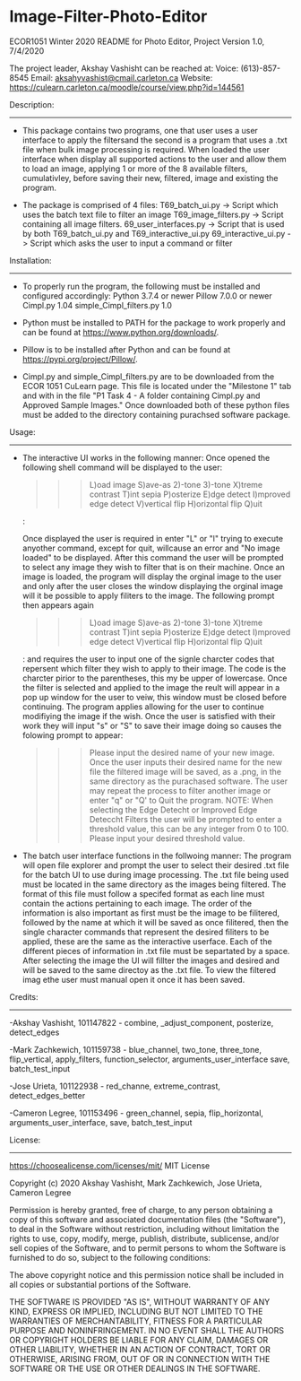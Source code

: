 # Image-Filter-Photo-Editor

ECOR1051 Winter 2020 README for Photo Editor, Project Version 1.0, 7/4/2020

The project leader, Akshay Vashisht can be reached at:
Voice: (613)-857-8545
Email: aksahyvashist@cmail.carleton.ca
Website: https://culearn.carleton.ca/moodle/course/view.php?id=144561

Description:
____________

- This package contains two programs, one that user uses a user interface to apply the filtersand the second is a program that 
uses a .txt file when bulk image processing is required. When loaded the user interface when display all supported actions to the user
and allow them to load an image, applying 1 or more of the 8 available filters, cumulativley, before saving their new, filtered, image and existing 
the program.


- The package is comprised of 4 files:
	T69_batch_ui.py        ->        Script which uses the batch text file to filter an image
	T69_image_filters.py   ->        Script containing all image filters.
	69_user_interfaces.py  ->        Script that is used by both T69_batch_ui.py and T69_interactive_ui.py
	69_interactive_ui.py   ->        Script which asks the user to input a command or filter


Installation:
_____________

- To properly run the program, the following must be installed and configured accordingly:
	Python 3.7.4 or newer
	Pillow 7.0.0 or newer
	Cimpl.py 1.04
	simple_Cimpl_filters.py 1.0

- Python must be installed to PATH for the package to work properly and can be found at https://www.python.org/downloads/.

- Pillow is to be installed after Python and can be found at https://pypi.org/project/Pillow/.

- Cimpl.py and simple_Cimpl_filters.py are to be downloaded from the ECOR 1051 CuLearn page. This file is located under the "Milestone 1" tab 
and with in the file "P1 Task 4 - A folder containing Cimpl.py and Approved Sample Images." Once downloaded both of these python files must 
be added to the directory containing purachsed software package.


Usage:
______

- The interactive UI works in the following manner:
 	Once opened the following shell command will be displayed to the user: 
 	>>> L)oad image  S)ave-as 
	2)-tone 3)-tone X)treme contrast T)int sepia P)osterize 
	E)dge detect I)mproved edge detect V)vertical flip H)orizontal flip 
	Q)uit

	:

	Once displayed the user is required in enter "L" or "l" trying to execute anyother command, except for quit, willcause an error and 
	"No image loaded" to be displayed. After this command the user will be prompted to select any image they wish to filter that is on 
	their machine. Once an image is loaded, the program will  display the orginal image to the user and only after the user closes the 
	window displaying the orginal image will it be possible to apply filiters to the image. The following prompt then appears again
 	>>>L)oad image  S)ave-as 
	2)-tone 3)-tone X)treme contrast T)int sepia P)osterize 
	E)dge detect I)mproved edge detect V)vertical flip H)orizontal flip 
	Q)uit
	
	:
	and requires the user to input one of the signle charcter codes that repersent which filter they wish to apply to their image. The 
	code is the charcter pirior to the parentheses, this my be upper of lowercase. Once the filter is selected and applied to the image
	the reult will appear in a pop up window for the user to veiw, this window must be closed before continuing. The program applies
	allowing for the user to continue modifiying the image if the wish. Once the user is satisfied with their work they will input "s" or "S" to
	save their image doing so causes the folowing prompt to appear:
	>>>Please input the desired name of your new image.
	Once the user inputs their desired name for the new file the filtered image will be saved, as a .png, in the same directory as the 
	purachased software. The user may repeat the process to filter another image or enter "q" or "Q' to Quit the program.
	NOTE: When selecting the Edge Detecht or Improved Edge Deteccht Filters the user will be prompted to enter a threshold value,
	this can be any integer from 0 to 100. 
	>>>Please input your desired threshold value.

- The batch user interface functions in the follwoing manner:
	The program will open file explorer and prompt the user to select their desired .txt file for the batch UI to use during image processing. The 
	.txt file being used must be located in the same directory as the images being filtered. The format of this file must follow a specifed format
	as each line must contain the actions pertaining to each image. The order of the information is also important as first must be the image to be
	filitered, followed by the name at which it will be saved as once filitered, then the single character commands that represent the desired 
	filiters to be applied, these are the same as the interactive userface. Each of the different pieces of information in .txt file must be 
	separtated by a space. After selecting the image the UI will fillter the images and desired and will be saved to the same directoy as the .txt file.
	To view the filtered imag ethe user must manual open it once it has been saved.


Credits:
________

-Akshay Vashisht, 101147822 - combine, _adjust_component, posterize, detect_edges

-Mark Zachkewich, 101159738 - blue_channel, two_tone, three_tone, flip_vertical, apply_filters, function_selector, arguments_user_interface
save, batch_test_input

-Jose Urieta, 101122938 - red_channe, extreme_contrast, detect_edges_better

-Cameron Legree, 101153496 - green_channel, sepia, flip_horizontal, arguments_user_interface, save, batch_test_input



License: 
________

https://choosealicense.com/licenses/mit/
MIT License

Copyright (c) 2020 Akshay Vashisht, Mark Zachkewich, Jose Urieta, Cameron Legree

Permission is hereby granted, free of charge, to any person obtaining a copy
of this software and associated documentation files (the "Software"), to deal
in the Software without restriction, including without limitation the rights
to use, copy, modify, merge, publish, distribute, sublicense, and/or sell
copies of the Software, and to permit persons to whom the Software is
furnished to do so, subject to the following conditions:

The above copyright notice and this permission notice shall be included in all
copies or substantial portions of the Software.

THE SOFTWARE IS PROVIDED "AS IS", WITHOUT WARRANTY OF ANY KIND, EXPRESS OR
IMPLIED, INCLUDING BUT NOT LIMITED TO THE WARRANTIES OF MERCHANTABILITY,
FITNESS FOR A PARTICULAR PURPOSE AND NONINFRINGEMENT. IN NO EVENT SHALL THE
AUTHORS OR COPYRIGHT HOLDERS BE LIABLE FOR ANY CLAIM, DAMAGES OR OTHER
LIABILITY, WHETHER IN AN ACTION OF CONTRACT, TORT OR OTHERWISE, ARISING FROM,
OUT OF OR IN CONNECTION WITH THE SOFTWARE OR THE USE OR OTHER DEALINGS IN THE
SOFTWARE.
